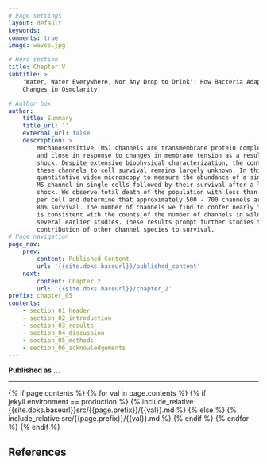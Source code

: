 ```yaml
---
# Page settings
layout: default
keywords:
comments: true
image: waves.jpg

# Hero section
title: Chapter V
subtitle: > 
    'Water, Water Everywhere, Nor Any Drop to Drink': How Bacteria Adapt To
    Changes in Osmolarity

# Author box
author:
    title: Summary
    title_url: ''
    external_url: false
    description: >
        Mechanosensitive (MS) channels are transmembrane protein complexes which open
        and close in response to changes in membrane tension as a result of osmotic
        shock. Despite extensive biophysical characterization, the contribution of
        these channels to cell survival remains largely unknown. In this work, we use
        quantitative video microscopy to measure the abundance of a single species of
        MS channel in single cells followed by their survival after a large osmotic
        shock. We observe total death of the population with less than ~100 channels
        per cell and determine that approximately 500 - 700 channels are needed for
        80% survival. The number of channels we find to confer nearly full survival
        is consistent with the counts of the number of channels in wild type cells in
        several earlier studies. These results prompt further studies to dissect the
        contribution of other channel species to survival.
# Page navigation
page_nav:
    prev:
        content: Published Content
        url: '{{site.doks.baseurl}}/published_content'
    next:
        content: Chapter 2
        url: '{{site.doks.baseurl}}/chapter_2'
prefix: chapter_05
contents:
    - section_01_header
    - section_02_introduction
    - section_03_results
    - section_04_discussion
    - section_05_methods
    - section_06_acknowledgements
---
```


**Published as ...**
<hr/>
{% if page.contents %}
{% for val in page.contents %}
{% if jekyll.environment == production %}
{% include_relative {{site.doks.baseurl}}src/{{page.prefix}}/{{val}}.md %}
{% else %}
{% include_relative src/{{page.prefix}}/{{val}}.md %}
{% endif %}
{% endfor %}
{% endif %}

## References